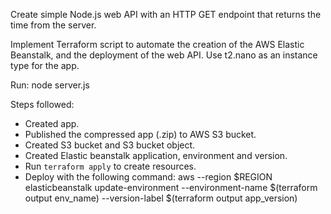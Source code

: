 Create simple Node.js web API with an HTTP GET endpoint that returns the time from the server.

Implement Terraform script to automate the creation of the AWS Elastic Beanstalk, and the deployment of the web API.
Use t2.nano as an instance type for the app.

Run: node server.js

Steps followed:
- Created app.
- Published the compressed app (.zip) to AWS S3 bucket.
- Created S3 bucket and S3 bucket object.
- Created Elastic beanstalk application, environment and version.
- Run `terraform apply` to create resources.
- Deploy with the following command:
aws --region $REGION elasticbeanstalk update-environment --environment-name $(terraform output env_name) --version-label $(terraform output app_version)
